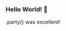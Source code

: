 ### Hello World! 👋
.party() was excellent!


<!--
**brian-000/brian-000** is a ✨ _special_ ✨ repository because its `README.md` (this file) appears on your GitHub profile.

Here are some ideas to get you started:
- 🔭 I’m currently working on my first group project.
- 🌱 I’m currently learning Node.js and Digital Logic.
- 👯 I’m looking to collaborate on more group projects
- 🤔 I’m looking for help with writing cleaner code
- 💬 Ask me about data structures and algorithms
- 📫 How to reach me: 000-000-0000
- 😄 Pronouns: he/him
- ⚡ Fun fact: "who dares, wins"
-->


